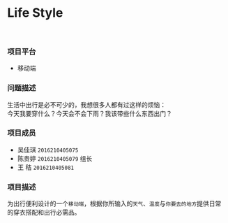 # Life Style
<br>

### 项目平台
* 移动端
### 问题描述
生活中出行是必不可少的，我想很多人都有过这样的烦恼：<br>
今天我要穿什么？今天会不会下雨？我该带些什么东西出门？
### 项目成员
* 吴佳琪 `2016210405075` 
* 陈贵婷 `2016210405079` 组长
* 王  秸 `2016210405081`

### 项目描述
为出行便利设计的一个`移动端`，根据你所输入的`天气`、`温度`与`你要去的地方`提供日常的穿衣搭配和出行必需品。
